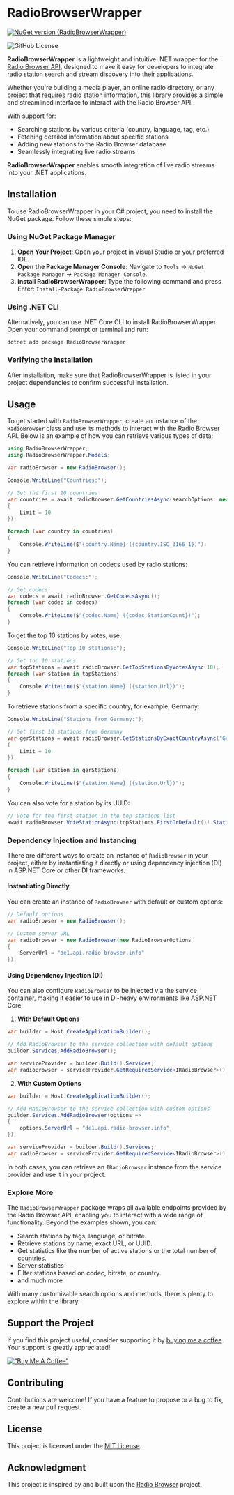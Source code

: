 # RadioBrowserWrapper

[![NuGet version (RadioBrowserWrapper)](https://img.shields.io/nuget/v/RadioBrowserWrapper.svg?style=flat-square)](https://www.nuget.org/packages/RadioBrowserWrapper/)

![GitHub License](https://img.shields.io/github/license/aglasencnik/RadioBrowserWrapper)

**RadioBrowserWrapper** is a lightweight and intuitive .NET wrapper for the [Radio Browser API](https://www.radio-browser.info/), designed to make it easy for developers to integrate radio station search and stream discovery into their applications.

Whether you're building a media player, an online radio directory, or any project that requires radio station information, this library provides a simple and streamlined interface to interact with the Radio Browser API.

With support for:
- Searching stations by various criteria (country, language, tag, etc.)
- Fetching detailed information about specific stations
- Adding new stations to the Radio Browser database
- Seamlessly integrating live radio streams

**RadioBrowserWrapper** enables smooth integration of live radio streams into your .NET applications.

## Installation

To use RadioBrowserWrapper in your C# project, you need to install the NuGet package. Follow these simple steps:

### Using NuGet Package Manager

1. **Open Your Project**: Open your project in Visual Studio or your preferred IDE.
2. **Open the Package Manager Console**: Navigate to `Tools` -> `NuGet Package Manager` -> `Package Manager Console`.
3. **Install RadioBrowserWrapper**: Type the following command and press Enter:
   `Install-Package RadioBrowserWrapper`

### Using .NET CLI

Alternatively, you can use .NET Core CLI to install RadioBrowserWrapper. Open your command prompt or terminal and run:

`dotnet add package RadioBrowserWrapper`

### Verifying the Installation

After installation, make sure that RadioBrowserWrapper is listed in your project dependencies to confirm successful installation.

## Usage

To get started with `RadioBrowserWrapper`, create an instance of the `RadioBrowser` class and use its methods to interact with the Radio Browser API. Below is an example of how you can retrieve various types of data:

```csharp
using RadioBrowserWrapper;
using RadioBrowserWrapper.Models;

var radioBrowser = new RadioBrowser();

Console.WriteLine("Countries:");

// Get the first 10 countries
var countries = await radioBrowser.GetCountriesAsync(searchOptions: new SimpleSearchOptions
{
    Limit = 10
});

foreach (var country in countries)
{
    Console.WriteLine($"{country.Name} ({country.ISO_3166_1})");
}
```

You can retrieve information on codecs used by radio stations:

```csharp
Console.WriteLine("Codecs:");

// Get codecs
var codecs = await radioBrowser.GetCodecsAsync();
foreach (var codec in codecs)
{
    Console.WriteLine($"{codec.Name} ({codec.StationCount})");
}
```

To get the top 10 stations by votes, use:

```csharp
Console.WriteLine("Top 10 stations:");

// Get top 10 stations
var topStations = await radioBrowser.GetTopStationsByVotesAsync(10);
foreach (var station in topStations)
{
    Console.WriteLine($"{station.Name} ({station.Url})");
}
```

To retrieve stations from a specific country, for example, Germany:

```csharp
Console.WriteLine("Stations from Germany:");

// Get first 10 stations from Germany
var gerStations = await radioBrowser.GetStationsByExactCountryAsync("Germany", new ListStationsSearchOptions
{
    Limit = 10
});

foreach (var station in gerStations)
{
    Console.WriteLine($"{station.Name} ({station.Url})");
}
```

You can also vote for a station by its UUID:

```csharp
// Vote for the first station in the top stations list
await radioBrowser.VoteStationAsync(topStations.FirstOrDefault()!.StationUuid);
```

### Dependency Injection and Instancing

There are different ways to create an instance of `RadioBrowser` in your project, either by instantiating it directly or using dependency injection (DI) in ASP.NET Core or other DI frameworks.

#### Instantiating Directly

You can create an instance of `RadioBrowser` with default or custom options:

```csharp
// Default options
var radioBrowser = new RadioBrowser();

// Custom server URL
var radioBrowser = new RadioBrowser(new RadioBrowserOptions
{
    ServerUrl = "de1.api.radio-browser.info"
});
```

#### Using Dependency Injection (DI)

You can also configure `RadioBrowser` to be injected via the service container, making it easier to use in DI-heavy environments like ASP.NET Core:

1. **With Default Options**

```csharp
var builder = Host.CreateApplicationBuilder();

// Add RadioBrowser to the service collection with default options
builder.Services.AddRadioBrowser();

var serviceProvider = builder.Build().Services;
var radioBrowser = serviceProvider.GetRequiredService<IRadioBrowser>();
```

2. **With Custom Options**

```csharp
var builder = Host.CreateApplicationBuilder();

// Add RadioBrowser to the service collection with custom options
builder.Services.AddRadioBrowser(options =>
{
    options.ServerUrl = "de1.api.radio-browser.info";
});

var serviceProvider = builder.Build().Services;
var radioBrowser = serviceProvider.GetRequiredService<IRadioBrowser>();
```

In both cases, you can retrieve an `IRadioBrowser` instance from the service provider and use it in your project.

### Explore More

The `RadioBrowserWrapper` package wraps all available endpoints provided by the Radio Browser API, enabling you to interact with a wide range of functionality. Beyond the examples shown, you can:

- Search stations by tags, language, or bitrate.
- Retrieve stations by name, exact URL, or UUID.
- Get statistics like the number of active stations or the total number of countries.
- Server statistics
- Filter stations based on codec, bitrate, or country.
- and much more

With many customizable search options and methods, there is plenty to explore within the library.

## Support the Project

If you find this project useful, consider supporting it by [buying me a coffee](https://www.buymeacoffee.com/aglasencnik). Your support is greatly appreciated!

[!["Buy Me A Coffee"](https://www.buymeacoffee.com/assets/img/custom_images/orange_img.png)](https://www.buymeacoffee.com/aglasencnik)

## Contributing

Contributions are welcome! If you have a feature to propose or a bug to fix, create a new pull request.

## License

This project is licensed under the [MIT License](https://github.com/aglasencnik/RadioBrowserWrapper/blob/main/LICENSE).

## Acknowledgment

This project is inspired by and built upon the [Radio Browser](https://www.radio-browser.info/) project.

